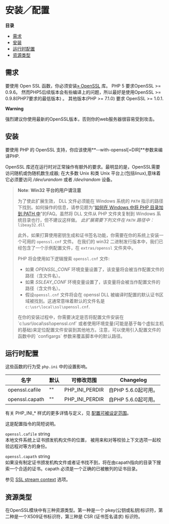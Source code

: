 安装／配置
==========

**目录**

-   [需求](/openssl/setup.html#需求)
-   [安装](/openssl/setup.html#安装)
-   [运行时配置](/openssl/setup.html#运行时配置)
-   [资源类型](/openssl/setup.html#资源类型)

需求
----

要使用 Open SSL
函数，你必须安装<a href="http://www.openssl.org/" class="link external">» OpenSSL</a>
库。 PHP 5 要求OpenSSL \>= 0.9.6。
然而PHP5后续版本会有些编译上的问题，所以最好是使用OpenSSL \>=
0.9.8(PHP7要求的最低版本) 。 其他版本(PHP \>= 7.1.0) 要求 OpenSSL \>=
1.0.1.

**Warning**

强烈建议你使用最新的OpenSSL版本，否则你的web服务器很容易受到攻击。

安装
----

要使用 PHP 的 OpenSSL
支持，你应该使用**--with-openssl\[=DIR\]**参数来编译PHP.

OpenSSL
库还在运行时对正常操作有额外的要求。最明显的是，OpenSSL需要访问随机或伪随机数生成器;
在大多数 Unix 和类 Unix 平台上(包括linux),意味着它必须要访问
*/dev/urandom* 或者 */dev/random* 设备。

> **Note**: **Win32 平台的用户请注意**  
>
> 为了使此扩展生效， DLL 文件必须能在 Windows 系统的 `PATH`
> 指示的路径下找到。如何操作的信息，请参见题为“<a href="/faq/installation.html#faq.installation.addtopath" class="link">如何在 Windows 中将 PHP 目录加到 PATH 中</a>”的FAQ。虽然将
> DLL 文件从 PHP 文件夹复制到 Windows 系统目录也行，但不建议这样做。
> *此扩展需要下列文件在 `PATH` 路径中：* `libeay32.dll`
>
> 此外，如果打算使用密钥生成和证书签名功能，你需要在你的系统上安装一个可用的
> `openssl.cnf` 文件。 在我们的 win32
> 二进制发行版本中，我们已经包含了一个示例配置文件，在 `extras/openssl`
> 文件夹中。
>
> PHP 将会使用如下逻辑搜索 `openssl.cnf` 文件:
>
> -   <span class="simpara">如果 *OPENSSL\_CONF*
>     环境变量设置了，该变量将会被当作配置文件的路径（含文件名）。
>     </span>
> -   <span class="simpara">如果 *SSLEAY\_CONF*
>     环境变量设置了，该变量将会被当作配置文件的路径（含文件名）。
>     </span>
> -   <span class="simpara">假设`openssl.cnf` 文件将会在 openssl DLL
>     被编译时配置的默认证书区域被找到。这通常意味着默认的文件名是
>     `c:\usr\local\ssl\openssl.cnf`. </span>
>
> <span class="simpara">
> 在你的安装过程中，你需要决定是否将配置文件安装在`c:\usr\local\ssl\openssl.cnf`
> 或者使用环境变量(可能是基于每个虚拟主机的基础)来定位配置文件安装到其他地方。注意，可以使用引入配置文件的函数中的
> `configargs` 参数来覆盖脚本中的默认路径。 </span>

运行时配置
----------

这些函数的行为受 `php.ini` 中的设置影响。

| 名字           | 默认 | 可修改范围       | Changelog           |
|----------------|------|------------------|---------------------|
| openssl.cafile | ""   | PHP\_INI\_PERDIR | 自PHP 5.6.0起可用。 |
| openssl.capath | ""   | PHP\_INI\_PERDIR | 自PHP 5.6.0起可用。 |

有关 PHP\_INI\_\* 样式的更多详情与定义，见
<a href="/configuration/changes/modes.html" class="xref">配置可被设定范围</a>。

这是配置指令的简短说明。

`openssl.cafile` <span class="type">string</span>  
本地文件系统上证书颁发机构文件的位置，
被用来和对等校验上下文选项一起校验远程对等方的身份。

`openssl.capath` <span class="type">string</span>  
如果没有制定证书颁发机构文件或者证书找不到，将在由capath指向的目录下搜索一个合适的证书。capath
必须是一个正确的已被散列的证书目录。

参见 <a href="/context/ssl.html" class="link">SSL stream context</a>
选项。

资源类型
--------

在OpenSSL模块中有三种资源类型。第一种是一个
pkey(公钥或私钥)标识符，第二种是一个X509证书标识符，第三种是 CSR
(证书签名请求) 标识符。
